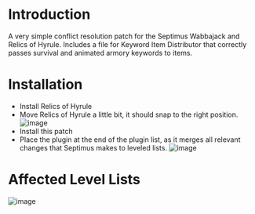 # Introduction
A very simple conflict resolution patch for the Septimus Wabbajack and Relics of Hyrule.
Includes a file for Keyword Item Distributor that correctly passes survival and animated armory keywords to items.


# Installation
- Install Relics of Hyrule
- Move Relics of Hyrule a little bit, it should snap to the right position.
![image](https://user-images.githubusercontent.com/2394842/148655366-d08535d1-38ae-4600-8e82-b53cbc594ea2.png)
- Install this patch
- Place the plugin at the end of the plugin list, as it merges all relevant changes that Septimus makes to leveled lists.
![image](https://user-images.githubusercontent.com/2394842/148655349-fd7cd3d3-f5d9-4f48-bbb5-99827357cc23.png)


# Affected Level Lists

![image](https://user-images.githubusercontent.com/2394842/148628442-8020282d-e5c6-4f23-b15c-cf4b0962fdda.png)
